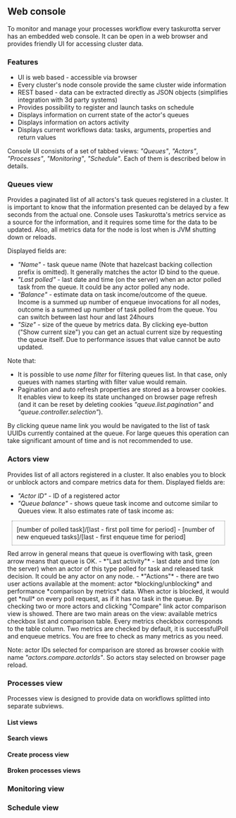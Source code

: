 ## Web console

To monitor and manage your processes workflow every taskurotta server has an embedded web
console. It can be open in a web browser and provides friendly UI for accessing cluster data.

### Features

  - UI is web based - accessible via browser
  - Every cluster's node console provide the same cluster wide information
  - REST based - data can be extracted directly as JSON objects (simplifies integration with 3d party systems)
  - Provides possibility to register and launch tasks on schedule
  - Displays information on current state of the actor's queues
  - Displays information on actors activity
  - Displays current workflows data: tasks, arguments, properties and return values

Console UI consists of a set of tabbed views: *"Queues"*, *"Actors"*, *"Processes"*, *"Monitoring"*, *"Schedule"*. Each of
them is described below in details.

### Queues view

  Provides a paginated list of all actors's task queues registered in a cluster. It is important to know that the information presented
  can be delayed by a few seconds from the actual one. Console uses Taskurotta's metrics service as a source for the information, and it
  requires some time for the data to be updated. Also, all metrics data for the node is lost when is JVM shutting down or reloads.

  Displayed fields are:

  - *"Name"* - task queue name (Note that hazelcast backing collection prefix is omitted). It generally matches the actor ID bind to the queue.
  - *"Last polled"* - last date and time (on the server) when an actor polled task from the queue. It could be any actor polled any node.
  - *"Balance"* - estimate data on task income/outcome of the queue. Income is a summed up number of enqueue invocations for all nodes,
  outcome is a summed up number of task polled from the queue. You can switch between last hour and last 24hours
  - *"Size"* - size of the queue by metrics data. By clicking eye-button ("Show current size") you can get an actual current size by requesting
  the queue itself. Due to performance issues that value cannot be auto updated.

  Note that:

  - It is possible to use *name filter* for filtering queues list. In that case, only queues with names starting with filter value would remain.
  - Pagination and auto refresh properties are stored as a browser cookies. It enables view to keep its state unchanged on browser page
  refresh (and it can be reset by deleting cookies *"queue.list.pagination"* and *"queue.controller.selection"*).

  By clicking queue name link you would be navigated to the list of task UUIDs currently contained at the queue. For large queues this operation
  can take significant amount of time and is not recommended to use.

### Actors view

  Provides list of all actors registered in a cluster. It also enables you to block or unblock actors and compare metrics data for them.
  Displayed fields are:

  - *"Actor ID"* - ID of a registered actor
  - *"Queue balance"* - shows queue task income and outcome similar to Queues view. It also estimates rate of task income as:
   <div style="margin:10px;padding:10px; border: 1px dotted #777;">
       [number of polled task]/[last - first poll time for period] - [number of new enqueued tasks]/[last - first enqueue time for period]
   </div>
   Red arrow in general means that queue is overflowing with task, green arrow means that queue is OK.
  - *"Last activity"* - last date and time (on the server) when an actor of this type polled for task and released task decision. It could be any actor on any node.
  - *"Actions"* - there are two user actions available at the moment: actor *blocking/unblocking* and performance *comparison by metrics* data. When actor is blocked,
  it would get *null* on every poll request, as if it has no task in the queue. By checking two or more actors and clicking "Compare" link actor comparison view is
  showed. There are two main areas on the view: available metrics checkbox list and comparison table. Every metrics checkbox corresponds to the table column. Two
  metrics are checked by default, it is successfulPoll and enqueue metrics. You are free to check as many metrics as you need.

  Note: actor IDs selected for comparison are stored as browser cookie with name *"actors.compare.actorIds"*. So actors stay selected on browser page reload.

### Processes view

  Processes view is designed to provide data on workflows splitted into separate subviews.

  #### List views

  #### Search views

  #### Create process view

  #### Broken processes views


### Monitoring view


### Schedule view

